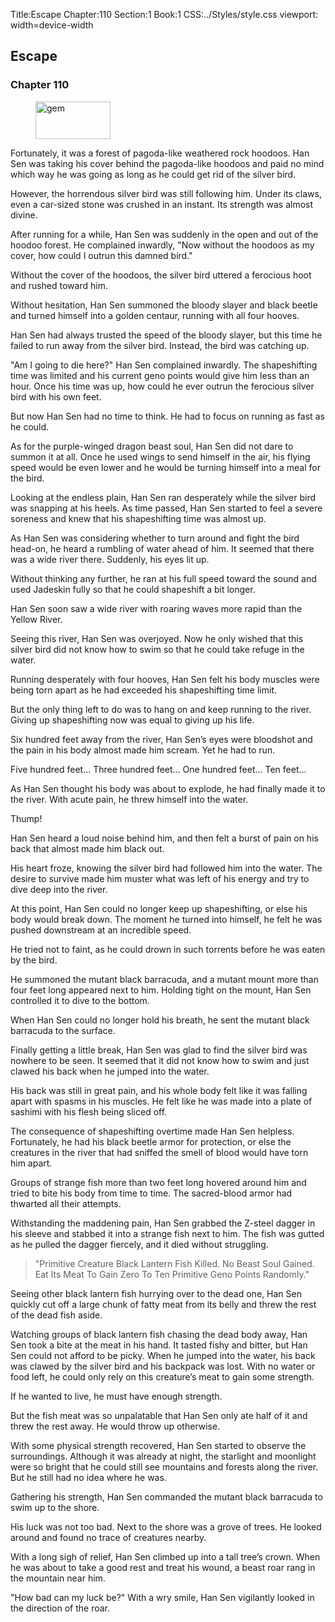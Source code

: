 Title:Escape 
Chapter:110 
Section:1 
Book:1 
CSS:../Styles/style.css 
viewport: width=device-width
  
## Escape
### Chapter 110
  
<figure>
	<img src="../Images/gem.gif" alt="gem" id="gem" width="120" height="60" />
</figure>
  

  
Fortunately, it was a forest of pagoda-like weathered rock hoodoos. Han Sen was taking his cover behind the pagoda-like hoodoos and paid no mind which way he was going as long as he could get rid of the silver bird.

However, the horrendous silver bird was still following him. Under its claws, even a car-sized stone was crushed in an instant. Its strength was almost divine.

After running for a while, Han Sen was suddenly in the open and out of the hoodoo forest. He complained inwardly, "Now without the hoodoos as my cover, how could I outrun this damned bird."

Without the cover of the hoodoos, the silver bird uttered a ferocious hoot and rushed toward him.

Without hesitation, Han Sen summoned the bloody slayer and black beetle and turned himself into a golden centaur, running with all four hooves.

Han Sen had always trusted the speed of the bloody slayer, but this time he failed to run away from the silver bird. Instead, the bird was catching up.

"Am I going to die here?" Han Sen complained inwardly. The shapeshifting time was limited and his current geno points would give him less than an hour. Once his time was up, how could he ever outrun the ferocious silver bird with his own feet.

But now Han Sen had no time to think. He had to focus on running as fast as he could.

As for the purple-winged dragon beast soul, Han Sen did not dare to summon it at all. Once he used wings to send himself in the air, his flying speed would be even lower and he would be turning himself into a meal for the bird.

Looking at the endless plain, Han Sen ran desperately while the silver bird was snapping at his heels. As time passed, Han Sen started to feel a severe soreness and knew that his shapeshifting time was almost up.

As Han Sen was considering whether to turn around and fight the bird head-on, he heard a rumbling of water ahead of him. It seemed that there was a wide river there. Suddenly, his eyes lit up.

Without thinking any further, he ran at his full speed toward the sound and used Jadeskin fully so that he could shapeshift a bit longer.

Han Sen soon saw a wide river with roaring waves more rapid than the Yellow River.

Seeing this river, Han Sen was overjoyed. Now he only wished that this silver bird did not know how to swim so that he could take refuge in the water.

Running desperately with four hooves, Han Sen felt his body muscles were being torn apart as he had exceeded his shapeshifting time limit.

But the only thing left to do was to hang on and keep running to the river. Giving up shapeshifting now was equal to giving up his life.

Six hundred feet away from the river, Han Sen’s eyes were bloodshot and the pain in his body almost made him scream. Yet he had to run.

Five hundred feet... Three hundred feet... One hundred feet... Ten feet...

As Han Sen thought his body was about to explode, he had finally made it to the river. With acute pain, he threw himself into the water.

Thump!

Han Sen heard a loud noise behind him, and then felt a burst of pain on his back that almost made him black out.

His heart froze, knowing the silver bird had followed him into the water. The desire to survive made him muster what was left of his energy and try to dive deep into the river.

At this point, Han Sen could no longer keep up shapeshifting, or else his body would break down. The moment he turned into himself, he felt he was pushed downstream at an incredible speed.

He tried not to faint, as he could drown in such torrents before he was eaten by the bird.

He summoned the mutant black barracuda, and a mutant mount more than four feet long appeared next to him. Holding tight on the mount, Han Sen controlled it to dive to the bottom.

When Han Sen could no longer hold his breath, he sent the mutant black barracuda to the surface.

Finally getting a little break, Han Sen was glad to find the silver bird was nowhere to be seen. It seemed that it did not know how to swim and just clawed his back when he jumped into the water.

His back was still in great pain, and his whole body felt like it was falling apart with spasms in his muscles. He felt like he was made into a plate of sashimi with his flesh being sliced off.

The consequence of shapeshifting overtime made Han Sen helpless. Fortunately, he had his black beetle armor for protection, or else the creatures in the river that had sniffed the smell of blood would have torn him apart.

Groups of strange fish more than two feet long hovered around him and tried to bite his body from time to time. The sacred-blood armor had thwarted all their attempts.

Withstanding the maddening pain, Han Sen grabbed the Z-steel dagger in his sleeve and stabbed it into a strange fish next to him. The fish was gutted as he pulled the dagger fiercely, and it died without struggling.

> "Primitive Creature Black Lantern Fish Killed. No Beast Soul Gained. Eat Its Meat To Gain Zero To Ten Primitive Geno Points Randomly."

Seeing other black lantern fish hurrying over to the dead one, Han Sen quickly cut off a large chunk of fatty meat from its belly and threw the rest of the dead fish aside.

Watching groups of black lantern fish chasing the dead body away, Han Sen took a bite at the meat in his hand. It tasted fishy and bitter, but Han Sen could not afford to be picky. When he jumped into the water, his back was clawed by the silver bird and his backpack was lost. With no water or food left, he could only rely on this creature’s meat to gain some strength.

If he wanted to live, he must have enough strength.

But the fish meat was so unpalatable that Han Sen only ate half of it and threw the rest away. He would throw up otherwise.

With some physical strength recovered, Han Sen started to observe the surroundings. Although it was already at night, the starlight and moonlight were so bright that he could still see mountains and forests along the river. But he still had no idea where he was.

Gathering his strength, Han Sen commanded the mutant black barracuda to swim up to the shore.

His luck was not too bad. Next to the shore was a grove of trees. He looked around and found no trace of creatures nearby.

With a long sigh of relief, Han Sen climbed up into a tall tree’s crown. When he was about to take a good rest and treat his wound, a beast roar rang in the mountain near him.

"How bad can my luck be?" With a wry smile, Han Sen vigilantly looked in the direction of the roar.